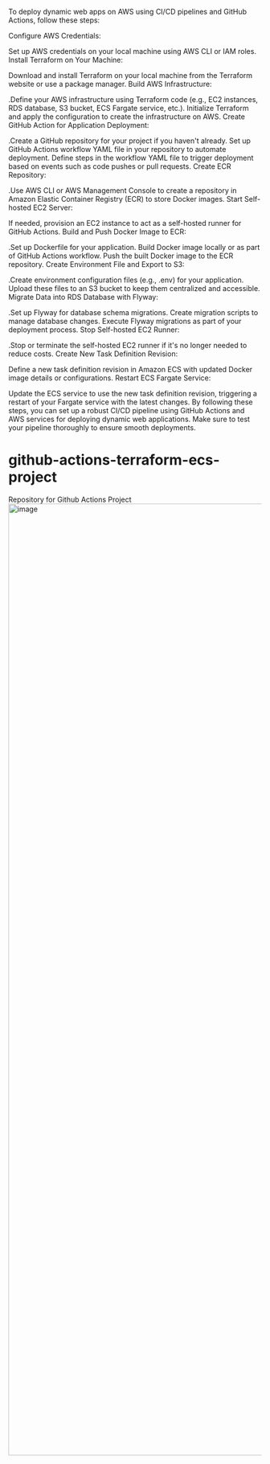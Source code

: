 To deploy dynamic web apps on AWS using CI/CD pipelines and GitHub Actions, follow these steps:

Configure AWS Credentials:

Set up AWS credentials on your local machine using AWS CLI or IAM roles.
Install Terraform on Your Machine:

Download and install Terraform on your local machine from the Terraform website or use a package manager.
Build AWS Infrastructure:

.Define your AWS infrastructure using Terraform code (e.g., EC2 instances, RDS database, S3 bucket, ECS Fargate service, etc.).
Initialize Terraform and apply the configuration to create the infrastructure on AWS.
Create GitHub Action for Application Deployment:

.Create a GitHub repository for your project if you haven't already.
Set up GitHub Actions workflow YAML file in your repository to automate deployment.
Define steps in the workflow YAML file to trigger deployment based on events such as code pushes or pull requests.
Create ECR Repository:

.Use AWS CLI or AWS Management Console to create a repository in Amazon Elastic Container Registry (ECR) to store Docker images.
Start Self-hosted EC2 Server:

If needed, provision an EC2 instance to act as a self-hosted runner for GitHub Actions.
Build and Push Docker Image to ECR:

.Set up Dockerfile for your application.
Build Docker image locally or as part of GitHub Actions workflow.
Push the built Docker image to the ECR repository.
Create Environment File and Export to S3:

.Create environment configuration files (e.g., .env) for your application.
Upload these files to an S3 bucket to keep them centralized and accessible.
Migrate Data into RDS Database with Flyway:

.Set up Flyway for database schema migrations.
Create migration scripts to manage database changes.
Execute Flyway migrations as part of your deployment process.
Stop Self-hosted EC2 Runner:

.Stop or terminate the self-hosted EC2 runner if it's no longer needed to reduce costs.
Create New Task Definition Revision:

Define a new task definition revision in Amazon ECS with updated Docker image details or configurations.
Restart ECS Fargate Service:

Update the ECS service to use the new task definition revision, triggering a restart of your Fargate service with the latest changes.
By following these steps, you can set up a robust CI/CD pipeline using GitHub Actions and AWS services for deploying dynamic web applications. Make sure to test your pipeline thoroughly to ensure smooth deployments.

# github-actions-terraform-ecs-project
Repository for Github Actions Project
<img width="1894" alt="image" src="https://github.com/olayusuf22/github-actions-terraform-ecs-project/assets/101833511/6296ad5b-cb14-411f-827e-b84ee3d2c431">
